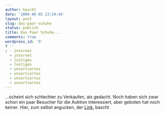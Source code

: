 ```yaml
---
author: bascht
date: '2004-06-03 23:24:45'
layout: post
slug: das-paar-schuhe
status: publish
title: Das Paar Schuhe...
comments: true
wordpress_id: '9'
? ''
: - internet
  - internet
  - lustiges
  - lustiges
  - unsortiertes
  - unsortiertes
  - unsortiertes
  - unsortiertes
---
```


...scheint sich schlechter zu Verkaufen, als gedacht. Noch haben
sich zwar schon ein paar Besucher für die Auktion interessiert,
aber geboten hat noch keiner. Hier, zum selbst angucken, der
[Link.](http://cgi.ebay.de/ws/eBayISAPI.dll?ViewItem&item=3914689729&ssPageName=STRK:MESE:IT)
bascht


